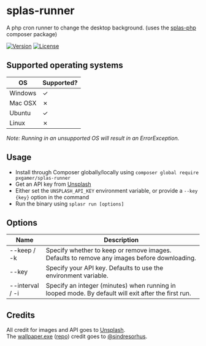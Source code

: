 # splas-runner

A php cron runner to change the desktop background. (uses the [splas-php][splas] composer package)

[![Version](https://img.shields.io/packagist/v/pxgamer/splas-runner.svg)](https://packagist.org/p/pxgamer/splas-runner)
[![License](https://img.shields.io/packagist/l/pxgamer/splas-runner.svg)](https://opensource.org/licenses/mit-license)

## Supported operating systems

OS      | Supported?
------- | ----------
Windows | ✓
Mac OSX | ✗
Ubuntu  | ✓
Linux   | ✗

_Note: Running in an unsupported OS will result in an ErrorException._

## Usage

- Install through Composer globally/locally using `composer global require pxgamer/splas-runner`
- Get an API key from [Unsplash][us]
- Either set the `UNSPLASH_API_KEY` environment variable, or provide a `--key {key}` option in the command
- Run the binary using `splasr run [options]`

## Options

Name | Description
---- | -----
--keep / -k | Specify whether to keep or remove images. Defaults to remove any images before downloading.
--key | Specify your API key. Defaults to use the environment variable.
--interval / -i | Specify an integer (minutes) when running in looped mode. By default will exit after the first run.

## Credits

All credit for images and API goes to [Unsplash][us].  
The [wallpaper.exe](resources/bin) ([repo][wallpaper]) credit goes to [@sindresorhus][sindresorhus].  

[us]: https://unsplash.com
[wallpaper]: https://github.com/sindresorhus/win-wallpaper
[sindresorhus]: https://github.com/sindresorhus
[splas]: https://github.com/pxgamer/splas-php
